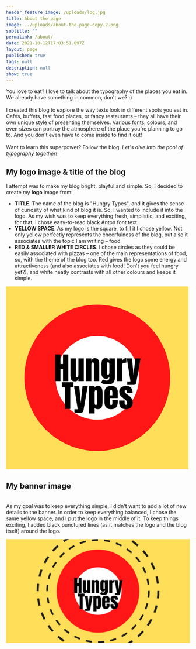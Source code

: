 ```yaml
---
header_feature_image: /uploads/log.jpg
title: About the page
image: ../uploads/about-the-page-copy-2.png
subtitle: ""
permalink: /about/
date: 2021-10-12T17:03:51.097Z
layout: page
published: true
tags: null
description: null
show: true
---
```

You love to eat? I love to talk about the typography of the places you eat in. We already have something in common, don't we? :)\
\
I created this blog to explore the way texts look in different spots you eat in. Cafés, buffets, fast food places, or fancy restaurants – they all have their own unique style of presenting themselves. Various fonts, colours, and even sizes can portray the atmosphere of the place you're planning to go to. And you don't even have to come inside to find it out!\
\
Want to learn this superpower? Follow the blog. *Let's dive into the pool of typography together!*

## My logo image & title of the blog

I attempt was to make my blog bright, playful and simple. So, I decided to create my **logo** image from:

* **TITLE**. The name of the blog is "Hungry Types", and it gives the sense of curiosity of what kind of blog it is. So, I wanted to include it into the logo. As my wish was to keep everything fresh, simplistic, and exciting, for that, I chose easy-to-read black Anton font text.
* **YELLOW SPACE**. As my logo is the square, to fill it I chose yellow. Not only yellow perfectly represents the cheerfulness of the blog, but also it associates with the topic I am writing – food. 
* **RED & SMALLER WHITE CIRCLES**. I chose circles as they could be easily associated with pizzas – one of the main representations of food, so, with the theme of the blog too. Red gives the logo some energy and attractiveness (and also associates with food! Don't you feel hungry yet?), and white neatly contrasts with all other colours and keeps it simple.

![Hungry Types Logo](../uploads/hungry-types.png "That's how the logo looks like.")

## My banner image

\
As my goal was to keep everything simple, I didn't want to add a lot of new details to the banner. In order to keep everything balanced, I chose the same yellow space, and I put the logo in the middle of it. To keep things exciting, I added black punctured lines (as it matches the logo and the blog itself) around the logo.

![Hungry Types Banner](../uploads/untitled-design.png "That's how the banner looks like. ")